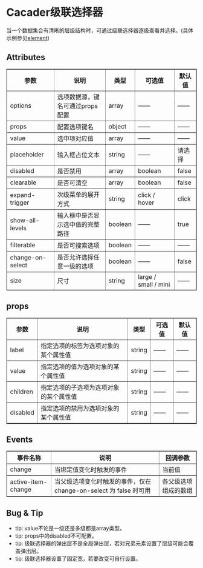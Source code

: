 # Cacader级联选择器

当一个数据集合有清晰的层级结构时，可通过级联选择器逐级查看并选择。(具体示例参见[element](http://element.eleme.io/#/zh-CN/component/cascader))

## Attributes

<table width="100%" cellspacing="0" cellpadding="0" border="1" style="border-collapse:collapse">
	<thead>
		<tr>
			<th>参数</th>
			<th>说明</th>
			<th>类型</th>
			<th>可选值</th>
			<th>默认值</th>
		</tr>
	</thead>
	<tbody>
		<tr>
			<td>options</td>
			<td>选项数据源，键名可通过props配置</td>
			<td>array</td>
			<td>——</td>
			<td>——</td>
		</tr>
		<tr>
			<td>props</td>
			<td>配置选项键名</td>
			<td>object</td>
			<td>——</td>
			<td>——</td>
		</tr>
		<tr>
			<td>value</td>
			<td>选中项对应值</td>
			<td>array</td>
			<td>——</td>
			<td>——</td>
		</tr>
		<tr>
			<td>placeholder</td>
			<td>输入框占位文本</td>
			<td>string</td>
			<td>——</td>
			<td>请选择</td>
		</tr>
		<tr>
			<td>disabled</td>
			<td>是否禁用</td>
			<td>array</td>
			<td>boolean</td>
			<td>false</td>
		</tr>
		<tr>
			<td>clearable</td>
			<td>是否可清空</td>
			<td>array</td>
			<td>boolean</td>
			<td>false</td>
		</tr>
		<tr>
			<td>expand-trigger</td>
			<td>次级菜单的展开方式</td>
			<td>string</td>
			<td>click / hover</td>
			<td>click</td>
		</tr>
		<tr>
			<td>show-all-levels</td>
			<td>输入框中是否显示选中值的完整路径</td>
			<td>boolean</td>
			<td>——</td>
			<td>true</td>
		</tr>
		<tr>
			<td>filterable</td>
			<td>是否可搜索选项</td>
			<td>boolean</td>
			<td>——</td>
			<td>——</td>
		</tr>
		<tr>
			<td>change-on-select</td>
			<td>是否允许选择任意一级的选项</td>
			<td>boolean</td>
			<td>——</td>
			<td>false</td>
		</tr>
		<tr>
			<td>size</td>
			<td>尺寸</td>
			<td>string</td>
			<td>large / small / mini</td>
			<td>——</td>
		</tr>
	</tbody>
</table>

## props

<table width="100%" cellspacing="0" cellpadding="0" border="1" style="border-collapse:collapse">
	<thead>
		<tr>
			<th>参数</th>
			<th>说明</th>
			<th>类型</th>
			<th>可选值</th>
			<th>默认值</th>
		</tr>
	</thead>
	<tbody>
		<tr>
			<td>label</td>
			<td>指定选项的标签为选项对象的某个属性值</td>
			<td>string</td>
			<td>——</td>
			<td>——</td>
		</tr>
		<tr>
			<td>value</td>
			<td>指定选项的值为选项对象的某个属性值</td>
			<td>string</td>
			<td>——</td>
			<td>——</td>
		</tr>
		<tr>
			<td>children</td>
			<td>指定选项的子选项为选项对象的某个属性值</td>
			<td>string</td>
			<td>——</td>
			<td>——</td>
		</tr>
		<tr>
			<td>disabled</td>
			<td>指定选项的禁用为选项对象的某个属性值</td>
			<td>string</td>
			<td>——</td>
			<td>——</td>
		</tr>
	</tbody>
</table>

## Events

<table width="100%" cellspacing="0" cellpadding="0" border="1" style="border-collapse:collapse">
	<thead>
		<tr>
			<th>事件名称</th>
			<th>说明</th>
			<th>回调参数</th>
		</tr>
	</thead>
	<tbody>
		<tr>
			<td>change</td>
			<td>当绑定值变化时触发的事件</td>
			<td>当前值</td>
		</tr>
		<tr>
			<td>active-item-change	</td>
			<td>当父级选项变化时触发的事件，仅在 change-on-select 为 false 时可用</td>
			<td>各父级选项组成的数组</td>
		</tr>
	</tbody>
</table>

## Bug & Tip

- tip: value不论是一级还是多级都是array类型。
- tip: props中的disabled不可配置。
- tip: 级联选择器的弹出层不是全局弹出层，若对兄弟元素设置了层级可能会覆盖弹出层。
- tip: 级联选择器设置了固定宽，若要改变可自行设置。